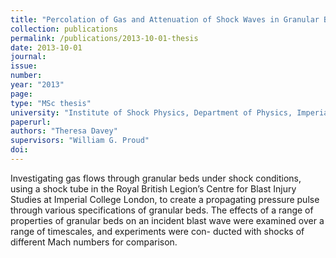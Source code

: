 ```yaml
---
title: "Percolation of Gas and Attenuation of Shock Waves in Granular Beds"
collection: publications
permalink: /publications/2013-10-01-thesis
date: 2013-10-01
journal: 
issue: 
number: 
year: "2013"
page: 
type: "MSc thesis"
university: "Institute of Shock Physics, Department of Physics, Imperial College London, UK"
paperurl: 
authors: "Theresa Davey"
supervisors: "William G. Proud"
doi: 
---
```

Investigating gas flows through granular beds under shock conditions, using a shock tube in the Royal British Legion’s Centre for Blast Injury Studies at Imperial College London, to create a propagating pressure pulse through various specifications of granular beds. The effects of a range of properties of granular beds on an incident blast wave were examined over a range of timescales, and experiments were con- ducted with shocks of different Mach numbers for comparison.